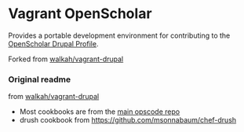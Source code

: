 # Vagrant OpenScholar

Provides a portable development environment for contributing to the [OpenScholar Drupal Profile](http://github.com/openscholar/openscholar).

Forked from [walkah/vagrant-drupal](http://github.com/walkah/vagrant-drupal)

### Original readme

from [walkah/vagrant-drupal](http://github.com/walkah/vagrant-drupal)

 * Most cookbooks are from the [main opscode repo](https://github.com/opscode/cookbooks)
 * drush cookbook from https://github.com/msonnabaum/chef-drush
 
